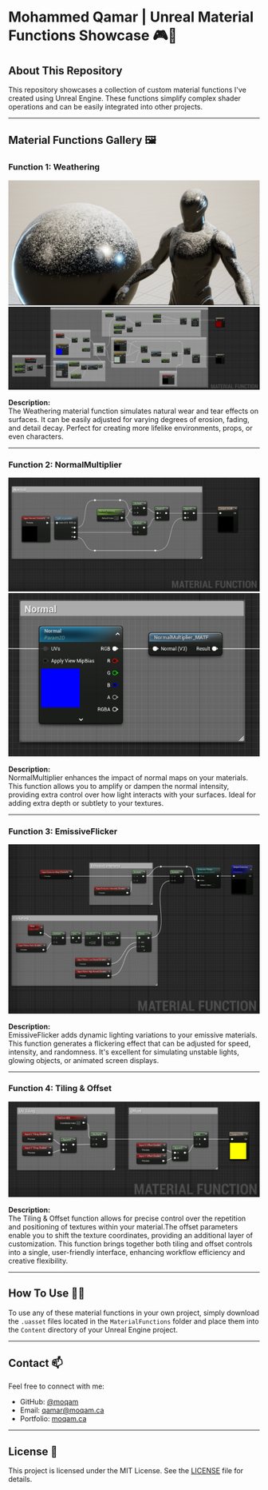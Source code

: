 # Mohammed Qamar | Unreal Material Functions Showcase 🎮🎨

## About This Repository

This repository showcases a collection of custom material functions I've created using Unreal Engine. These functions simplify complex shader operations and can be easily integrated into other projects.

---

## Material Functions Gallery 🖼️

### Function 1: Weathering
![Weathering Showcase](images/mohammedqamar_materialfunction_weathering_A.png)
![Weathering Function](images/mohammedqamar_materialfunction_weathering_B.png)

**Description:**  
The Weathering material function simulates natural wear and tear effects on surfaces. It can be easily adjusted for varying degrees of erosion, fading, and detail decay. Perfect for creating more lifelike environments, props, or even characters.

---

### Function 2: NormalMultiplier
![Normal Multiplier Function](images/mohammedqamar_materialfunction_normalMultiplier_A.png)
![Normal Multiplier Use Case](images/mohammedqamar_materialfunction_normalMultiplier_B.png)

**Description:**  
NormalMultiplier enhances the impact of normal maps on your materials. This function allows you to amplify or dampen the normal intensity, providing extra control over how light interacts with your surfaces. Ideal for adding extra depth or subtlety to your textures.

---

### Function 3: EmissiveFlicker
![Emissive Flicker Function](images/mohammedqamar_materialfunction_emissiveflicker_A.png)

**Description:**  
EmissiveFlicker adds dynamic lighting variations to your emissive materials. This function generates a flickering effect that can be adjusted for speed, intensity, and randomness. It's excellent for simulating unstable lights, glowing objects, or animated screen displays.

---

### Function 4: Tiling & Offset
![Tiling & Offset Function](images/mohammedqamar_materialfunction_tiling&offset_A.png)

**Description:**  
The Tiling & Offset function allows for precise control over the repetition and positioning of textures within your material.The offset parameters enable you to shift the texture coordinates, providing an additional layer of customization. This function brings together both tiling and offset controls into a single, user-friendly interface, enhancing workflow efficiency and creative flexibility.

---

## How To Use 👨‍💻

To use any of these material functions in your own project, simply download the `.uasset` files located in the `MaterialFunctions` folder and place them into the `Content` directory of your Unreal Engine project.

---

## Contact 📫

Feel free to connect with me:

- GitHub: [@moqam](https://github.com/moqam)
- Email: qamar@moqam.ca
- Portfolio: [moqam.ca](https://moqam.ca)

---

## License 📝

This project is licensed under the MIT License. See the [LICENSE](LICENSE.md) file for details.
